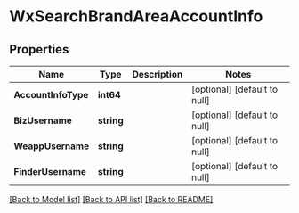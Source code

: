 # WxSearchBrandAreaAccountInfo

## Properties
Name | Type | Description | Notes
------------ | ------------- | ------------- | -------------
**AccountInfoType** | **int64** |  | [optional] [default to null]
**BizUsername** | **string** |  | [optional] [default to null]
**WeappUsername** | **string** |  | [optional] [default to null]
**FinderUsername** | **string** |  | [optional] [default to null]

[[Back to Model list]](../README.md#documentation-for-models) [[Back to API list]](../README.md#documentation-for-api-endpoints) [[Back to README]](../README.md)


